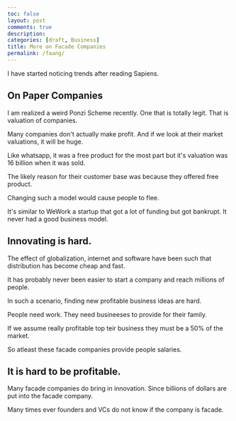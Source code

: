 ```yaml
---
toc: false
layout: post
comments: true
description:
categories: [draft, Business]
title: More on Facade Companies
permalink: /faang/
---
```


I have started noticing trends after reading Sapiens.

## On Paper Companies

I am realized a weird Ponzi Scheme recently. One that is totally legit. That is valuation of companies.

Many companies don't actually make profit. And if we look at their market valuations, it will be huge.

Like whatsapp, it was a free product for the most part but it's valuation was 16 billion when it was sold.

The likely reason for their customer base was because they offered free product.

Changing such a model would cause people to flee.

It's similar to WeWork a startup that got a lot of funding but got bankrupt. It never had a good business model.

## Innovating is hard.

The effect of globalization, internet and software have been such that distribution has become cheap and fast.

It has probably never been easier to start a company and reach millions of people.

In such a scenario, finding new profitable business ideas are hard. 

People need work. They need busineeses to provide for their family.

If we assume really profitable top teir business they must be a 50% of the market.

So atleast these facade companies provide people salaries.

## It is hard to be profitable.

Many facade companies do bring in innovation. Since billions of dollars are put into the facade company.

Many times ever founders and VCs do not know if the company is facade.